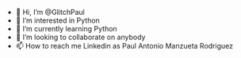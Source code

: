 - 👋 Hi, I’m @GlitchPaul
- 👀 I’m interested in Python
- 🌱 I’m currently learning Python
- 💞️ I’m looking to collaborate on anybody
- 📫 How to reach me Linkedin as Paul Antonio Manzueta Rodriguez

<!---
GlitchPaul/GlitchPaul is a ✨ special ✨ repository because its `README.md` (this file) appears on your GitHub profile.
You can click the Preview link to take a look at your changes.
--->
